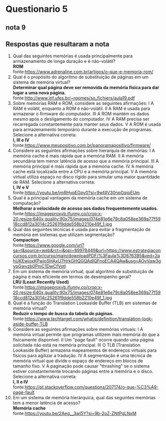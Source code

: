 # Questionario 5

## nota 9

## Respostas que resultaram a nota

1. Qual das seguintes memórias é usada principalmente para armazenamento de longa duração e é não-volátil? \
    **ROM** \
    fonte:<https://www.adrenaline.com.br/artigos/o-que-e-memoria-rom/>
2. Qual é o propósito do algoritmo de substituição de páginas em um sistema de memória virtual? \
    **Determinar qual página deve ser removida da memória física para dar lugar a uma nova página.** \
    fonte:<http://www.inf.ufes.br/~rgomes/so_fichiers/aula19.pdf>
3. Sobre memórias RAM e ROM, considere as seguintes afirmações:
I A RAM é volátil, enquanto a ROM é não-volátil.
II A RAM é usada para armazenar o firmware do computador.
III A ROM mantém os dados mesmo após o desligamento do computador.
IV A RAM precisa ser recarregada constantemente para manter seus dados.
V A ROM é usada para armazenamento temporário durante a execução de programas.
Selecione a alternativa correta: \
    **I, III e IV** \
    fonte:<https://www.meupositivo.com.br/panoramapositivo/firmware/>
4. Considere as seguintes afirmações sobre hierarquia de memórias:
I A memória cache é mais rápida que a memória RAM.
II A memória secundária tem menor latência de acesso que a memória principal.
III A memória principal é mais rápida que a memória cache.
IV A memória cache está localizada entre a CPU e a memória principal.
V A memória virtual utiliza espaço no disco rígido para simular uma maior quantidade de RAM.
Selecione a alternativa correta: \
    **I, IV e V** \
    fonte:<https://youtu.be/jmRHyqEGpy0?si=9wf4V30npGqioEUm>
5. Qual é a principal vantagem da memória cache em um sistema de computação? \
    **Melhorar a velocidade de acesso aos dados frequentemente usados.** \
    fonte:<https://imageproxyb.ifunny.co/crop:x-20,resize:640x,quality:90x75/images/074e81e6e79c8a058ee369a77f5918ccd812a3014c25261f9dde558b2210e49f_1.jpg>
6. Qual das seguintes técnicas é usada para evitar a fragmentação de memória em sistemas que utilizam segmentação? \
    **Compaction** \
    fonte:<https://www.google.com/url?sa=t&source=web&rct=j&opi=89978449&url=https://www.estrategiaconcursos.com.br/curso/main/downloadPDF/%3Faula%3D676385&ved=2ahUKEwioxKPwioSHAxU7HrkGHQGQAdIQFnoECA4QAw&usg=AOvVaw3gvpGwvzb0PmC1DwCfVotl>
7. Em um sistema de memória virtual, qual algoritmo de substituição de página é mais eficiente em termos de desempenho geral? \
    **LRU (Least Recently Used)** \
    fonte:<https://imageproxyb.ifunny.co/crop:x-20,resize:640x,quality:90x75/images/074e81e6e79c8a058ee369a77f5918ccd812a3014c25261f9dde558b2210e49f_1.jpg>
8. Qual é a função do Translation Lookaside Buffer (TLB) em sistemas de memória virtual? \
    **Reduzir o tempo de busca da tabela de páginas.** \
    fonte:<https://www.techtarget.com/whatis/definition/translation-look-aside-buffer-TLB>
9. Considere as seguintes afirmações sobre memórias virtuais:
I A memória virtual permite que programas utilizem mais memória do que a fisicamente disponível.
II Um "page fault" ocorre quando uma página solicitada não está na memória principal.
III O TLB (Translation Lookaside Buffer) armazena mapeamentos de endereços virtuais para físicos para agilizar a tradução.
IV A segmentação é uma técnica de memória virtual que divide o espaço de endereço em blocos de tamanho fixo.
V A paginação pode causar "thrashing" se o sistema estiver constantemente trocando páginas entre a memória e o disco.
Selecione a alternativa correta: \
    **I, II e IV** \
    fonte:<https://pt.stackoverflow.com/questions/207174/o-que-%C3%A9-page-fault>
10. Em um sistema de memória hierárquica, qual das seguintes memórias tem a menor latência de acesso? \
    **Memória cache** \
    fonte:<https://youtu.be/2Aeg__3wl5Y?si=9b-2oZ-ZNtPgLNxM>
